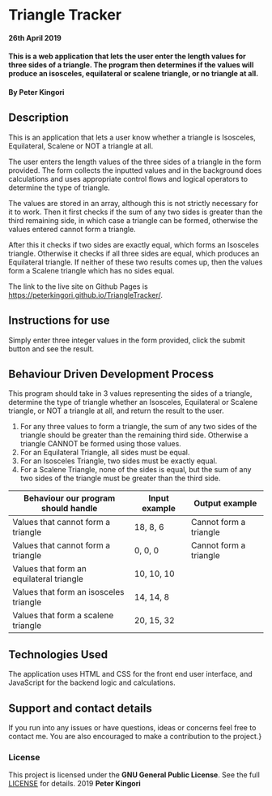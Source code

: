 # Triangle Tracker
#### 26th April 2019
#### This is a web application that lets the user enter the length values for three sides of a triangle. The program then determines if the values will produce an isosceles, equilateral or scalene triangle, or no triangle at all.
#### By **Peter Kingori**
## Description
This is an application that lets a user know whether a triangle is Isosceles, Equilateral, Scalene or NOT a triangle at all.

The user enters the length values of the three sides of a triangle in the form provided. The form collects the inputted values and in the background does calculations and uses appropriate control flows and logical operators to determine the type of triangle.

The values are stored in an array, although this is not strictly necessary for it to work. Then it first checks if the sum of any two sides is greater than the third remaining side, in which case a triangle can be formed, otherwise the values entered cannot form a triangle.

After this it checks if two sides are exactly equal, which forms an Isosceles triangle. Otherwise it checks if all three sides are equal, which produces an Equilateral triangle. If neither of these two results comes up, then the values form a Scalene triangle which has no sides equal.

The link to the live site on Github Pages is https://peterkingori.github.io/TriangleTracker/.
## Instructions for use
Simply enter three integer values in the form provided, click the submit button and see the result.
## Behaviour Driven Development Process
This program should take in 3 values representing the sides of a triangle, determine the type of triangle whether an Isosceles, Equilateral or Scalene triangle, or NOT a triangle at all, and return the result to the user.
1. For any three values to form a triangle, the sum of any two sides of the triangle should be greater than the remaining third side. Otherwise a triangle CANNOT be formed using those values.
2. For an Equilateral Triangle, all sides must be equal.
3. For an Isosceles Triangle, two sides must be exactly equal.
4. For a Scalene Triangle, none of the sides is equal, but the sum of any two sides of the triangle must be greater than the third side.

| Behaviour our program should handle | Input example | Output example |
| ----------------------------------- | ------------- | -------------- |
| Values that cannot form a triangle | 18, 8, 6       | Cannot form a triangle |
| Values that cannot form a triangle | 0, 0, 0       | Cannot form a triangle |
| Values that form an equilateral triangle | 10, 10, 10 | | Equilateral Triangle |
| Values that form an isosceles triangle | 14, 14, 8 | | Isosceles Triangle |
| Values that form a scalene triangle | 20, 15, 32 | | Scalene Triangle |

## Technologies Used
The application uses HTML and CSS for the front end user interface, and JavaScript for the backend logic and calculations.
## Support and contact details
If you run into any issues or have questions, ideas or concerns feel free to contact me.  You are also encouraged to make a contribution to the project.}
### License
This project is licensed under the **GNU General Public License**. See the full [LICENSE](https://choosealicense.com/licenses/gpl-3.0/) for details.
2019 **Peter Kingori**
